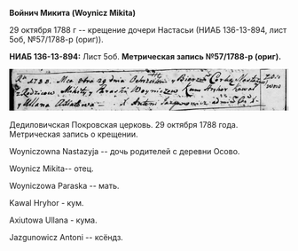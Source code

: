 **Войнич Микита (Woynicz Mikita)**

29 октября 1788 г -- крещение дочери Настасьи (НИАБ 136-13-894, лист
5об, №57/1788-р (ориг)).

**НИАБ 136-13-894:** Лист 5об. **Метрическая запись №57/1788-р (ориг).**

![](./media/ca060a8e5b9eb3491726de5ee885c3cb8494bb04.png)

Дедиловичская Покровская церковь. 29 октября 1788 года. Метрическая
запись о крещении.

Woyniczowna Nastazyja -- дочь родителей с деревни Осово.

Woynicz Mikita-- отец.

Woyniczowa Paraska -- мать.

Kawal Hryhor - кум.

Axiutowa Ullana - кума.

Jazgunowicz Antoni -- ксёндз.
